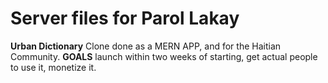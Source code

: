 # Server files for Parol Lakay
**Urban Dictionary** Clone done as a MERN APP, and for the Haitian Community.
**GOALS** launch within two weeks of starting, get actual people to use it, monetize it.
